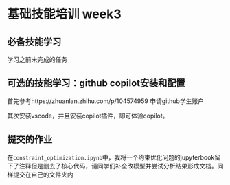 # 基础技能培训 week3



## 必备技能学习

学习之前未完成的任务



## 可选的技能学习：github copilot安装和配置

首先参考https://zhuanlan.zhihu.com/p/104574959
申请github学生账户

其次安装vscode，并且安装copilot插件，即可体验copilot。


## 提交的作业

在`constraint_optimization.ipynb`中，我将一个约束优化问题的jupyterbook留下了注释但是删去了核心代码，请同学们补全改模型并尝试分析结果形成文档。同样提交在自己的文件夹内

